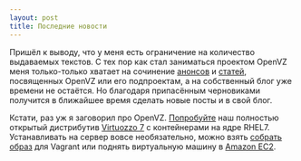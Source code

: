```yaml
---
layout: post
title: Последние новости
---
```


Пришёл к выводу, что у меня есть ограничение на количество выдаваемых текстов.
С тех пор как стал заниматься проектом OpenVZ меня только-только хватает
на сочинение [анонсов](http://www.opennet.ru/~sergeyb) и [статей](http://habrahabr.ru/search/?q=%5B%D0%BA%D0%BE%D0%BD%D1%82%D0%B5%D0%B9%D0%BD%D0%B5%D1%80%D0%B2%D0%BA%D0%B0%D0%B6%D0%B4%D1%8B%D0%B9%D0%B4%D0%BE%D0%BC%5D&target_type=posts), посвященных OpenVZ или его подпроектам, а на собственный блог уже времени не остаётся. Но благодаря припасённым черновиками получится в ближайшее время
сделать новые посты и в свой блог.

Кстати, раз уж я заговорил про OpenVZ.
[Попробуйте](https://download.openvz.org/virtuozzo/factory/x86_64/iso/) наш
полностью открытый дистрибутив [Virtuozzo 7](https://openvz.org/Virtuozzo) с
контейнерами на ядре RHEL7.
Устанавливать на сервер вовсе необязательно, можно взять [собрать
образ](https://github.com/ligurio/openvz-packer-templates) для Vagrant или поднять
виртуальную машину в [Amazon EC2](https://lists.openvz.org/pipermail/users/2015-October/006548.html).
